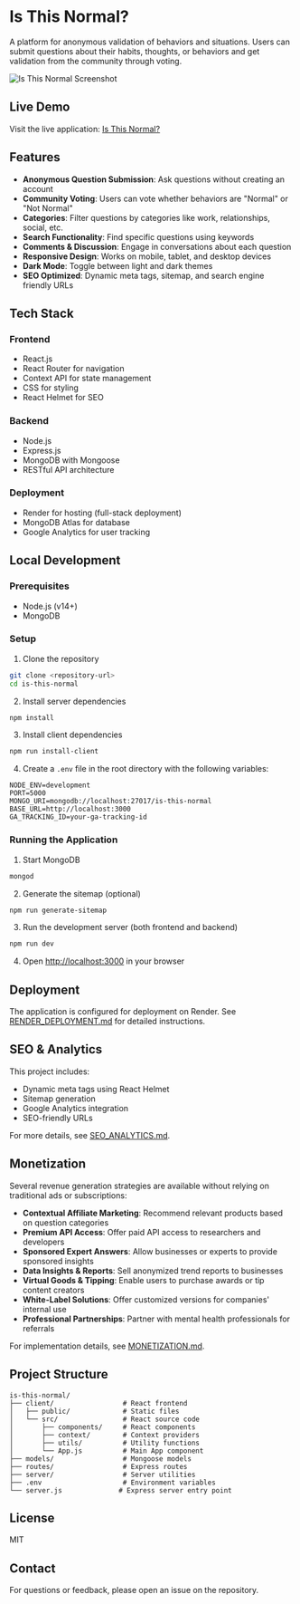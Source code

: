 # Is This Normal?

A platform for anonymous validation of behaviors and situations. Users can submit questions about their habits, thoughts, or behaviors and get validation from the community through voting.

![Is This Normal Screenshot](https://is-this-normal.onrender.com/screenshot.png)

## Live Demo

Visit the live application: [Is This Normal?](https://is-this-normal.onrender.com)

## Features

- **Anonymous Question Submission**: Ask questions without creating an account
- **Community Voting**: Users can vote whether behaviors are "Normal" or "Not Normal"
- **Categories**: Filter questions by categories like work, relationships, social, etc.
- **Search Functionality**: Find specific questions using keywords
- **Comments & Discussion**: Engage in conversations about each question
- **Responsive Design**: Works on mobile, tablet, and desktop devices
- **Dark Mode**: Toggle between light and dark themes
- **SEO Optimized**: Dynamic meta tags, sitemap, and search engine friendly URLs

## Tech Stack

### Frontend
- React.js
- React Router for navigation
- Context API for state management
- CSS for styling
- React Helmet for SEO

### Backend
- Node.js
- Express.js
- MongoDB with Mongoose
- RESTful API architecture

### Deployment
- Render for hosting (full-stack deployment)
- MongoDB Atlas for database
- Google Analytics for user tracking

## Local Development

### Prerequisites
- Node.js (v14+)
- MongoDB

### Setup

1. Clone the repository
```bash
git clone <repository-url>
cd is-this-normal
```

2. Install server dependencies
```bash
npm install
```

3. Install client dependencies
```bash
npm run install-client
```

4. Create a `.env` file in the root directory with the following variables:
```
NODE_ENV=development
PORT=5000
MONGO_URI=mongodb://localhost:27017/is-this-normal
BASE_URL=http://localhost:3000
GA_TRACKING_ID=your-ga-tracking-id
```

### Running the Application

1. Start MongoDB
```bash
mongod
```

2. Generate the sitemap (optional)
```bash
npm run generate-sitemap
```

3. Run the development server (both frontend and backend)
```bash
npm run dev
```

4. Open [http://localhost:3000](http://localhost:3000) in your browser

## Deployment

The application is configured for deployment on Render. See [RENDER_DEPLOYMENT.md](./RENDER_DEPLOYMENT.md) for detailed instructions.

## SEO & Analytics

This project includes:
- Dynamic meta tags using React Helmet
- Sitemap generation
- Google Analytics integration
- SEO-friendly URLs

For more details, see [SEO_ANALYTICS.md](./SEO_ANALYTICS.md).

## Monetization

Several revenue generation strategies are available without relying on traditional ads or subscriptions:

- **Contextual Affiliate Marketing**: Recommend relevant products based on question categories
- **Premium API Access**: Offer paid API access to researchers and developers
- **Sponsored Expert Answers**: Allow businesses or experts to provide sponsored insights
- **Data Insights & Reports**: Sell anonymized trend reports to businesses
- **Virtual Goods & Tipping**: Enable users to purchase awards or tip content creators
- **White-Label Solutions**: Offer customized versions for companies' internal use
- **Professional Partnerships**: Partner with mental health professionals for referrals

For implementation details, see [MONETIZATION.md](./docs/MONETIZATION.md).

## Project Structure

```
is-this-normal/
├── client/                 # React frontend
│   ├── public/             # Static files
│   └── src/                # React source code
│       ├── components/     # React components
│       ├── context/        # Context providers
│       ├── utils/          # Utility functions
│       └── App.js          # Main App component
├── models/                 # Mongoose models
├── routes/                 # Express routes
├── server/                 # Server utilities
├── .env                    # Environment variables
└── server.js              # Express server entry point
```

## License

MIT

## Contact

For questions or feedback, please open an issue on the repository.
